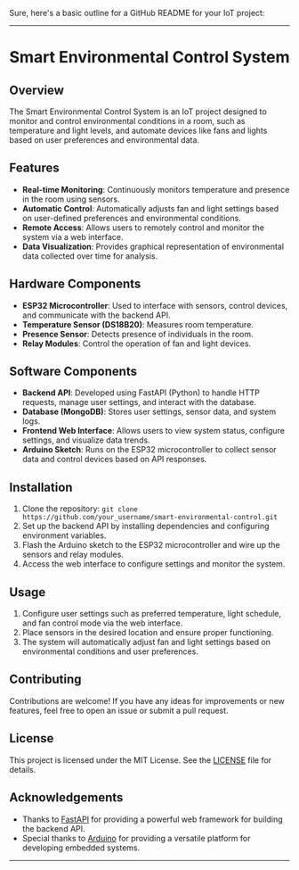 Sure, here's a basic outline for a GitHub README for your IoT project:

---

# Smart Environmental Control System

## Overview

The Smart Environmental Control System is an IoT project designed to monitor and control environmental conditions in a room, such as temperature and light levels, and automate devices like fans and lights based on user preferences and environmental data.

## Features

- **Real-time Monitoring**: Continuously monitors temperature and presence in the room using sensors.
- **Automatic Control**: Automatically adjusts fan and light settings based on user-defined preferences and environmental conditions.
- **Remote Access**: Allows users to remotely control and monitor the system via a web interface.
- **Data Visualization**: Provides graphical representation of environmental data collected over time for analysis.

## Hardware Components

- **ESP32 Microcontroller**: Used to interface with sensors, control devices, and communicate with the backend API.
- **Temperature Sensor (DS18B20)**: Measures room temperature.
- **Presence Sensor**: Detects presence of individuals in the room.
- **Relay Modules**: Control the operation of fan and light devices.

## Software Components

- **Backend API**: Developed using FastAPI (Python) to handle HTTP requests, manage user settings, and interact with the database.
- **Database (MongoDB)**: Stores user settings, sensor data, and system logs.
- **Frontend Web Interface**: Allows users to view system status, configure settings, and visualize data trends.
- **Arduino Sketch**: Runs on the ESP32 microcontroller to collect sensor data and control devices based on API responses.

## Installation

1. Clone the repository: `git clone https://github.com/your_username/smart-environmental-control.git`
2. Set up the backend API by installing dependencies and configuring environment variables.
3. Flash the Arduino sketch to the ESP32 microcontroller and wire up the sensors and relay modules.
4. Access the web interface to configure settings and monitor the system.

## Usage

1. Configure user settings such as preferred temperature, light schedule, and fan control mode via the web interface.
2. Place sensors in the desired location and ensure proper functioning.
3. The system will automatically adjust fan and light settings based on environmental conditions and user preferences.

## Contributing

Contributions are welcome! If you have any ideas for improvements or new features, feel free to open an issue or submit a pull request.

## License

This project is licensed under the MIT License. See the [LICENSE](LICENSE) file for details.

## Acknowledgements

- Thanks to [FastAPI](https://fastapi.tiangolo.com/) for providing a powerful web framework for building the backend API.
- Special thanks to [Arduino](https://www.arduino.cc/) for providing a versatile platform for developing embedded systems.

---

